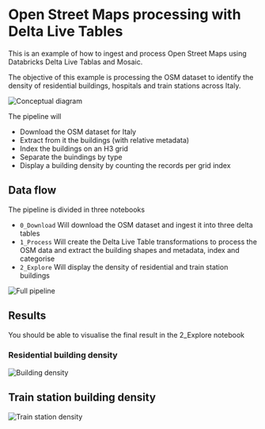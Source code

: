 # Open Street Maps processing with Delta Live Tables

This is an example of how to ingest and process Open Street Maps using Databricks Delta Live Tablas and Mosaic.

The objective of this example is processing the OSM dataset to identify the density of residential buildings, hospitals and train stations across Italy.

![Conceptual diagram](https://github.com/databrickslabs/mosaic/raw/feature/open_street_maps/notebooks/examples/python/OpenStreetMaps/Images/Readme_ConceptDiagram.png)

The pipeline will
* Download the OSM dataset for Italy
* Extract from it the buildings (with relative metadata)
* Index the buildings on an H3 grid
* Separate the buindings by type
* Display a building density by counting the records per grid index

## Data flow

The pipeline is divided in three notebooks
* `0_Download` Will download the OSM dataset and ingest it into three delta tables
* `1_Process` Will create the Delta Live Table transformations to process the OSM data and extract the building shapes and metadata, index and categorise
* `2_Explore` Will display the density of residential and train station buildings

![Full pipeline](https://github.com/databrickslabs/mosaic/raw/feature/open_street_maps/notebooks/examples/python/OpenStreetMaps/Images/Readme_FullPipeline.png)

## Results

You should be able to visualise the final result in the 2_Explore notebook

### Residential building density
![Building density](https://github.com/databrickslabs/mosaic/raw/feature/open_street_maps/notebooks/examples/python/OpenStreetMaps/Images/Readme_BuildingDensity.png)

## Train station building density
![Train station density](https://github.com/databrickslabs/mosaic/raw/feature/open_street_maps/notebooks/examples/python/OpenStreetMaps/Images/Readme_TrainStationDensity.png)
